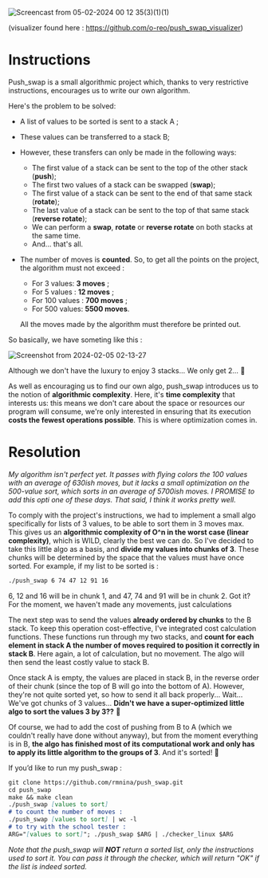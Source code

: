 ![Screencast from 05-02-2024 00 12 35(3)(1)(1)](https://github.com/rmnina/push_swap/assets/118455014/7b5e0fbb-c8a6-442d-94b0-e2a976c0d707)

(visualizer found here : https://github.com/o-reo/push_swap_visualizer)

# Instructions

Push_swap is a small algorithmic project which, thanks to very restrictive instructions, encourages us to write our own algorithm.

Here's the problem to be solved:

- A list of values to be sorted is sent to a stack A ;
- These values can be transferred to a stack B;
- However, these transfers can only be made in the following ways:
    - The first value of a stack can be sent to the top of the other stack (**push**);
    - The first two values of a stack can be swapped (**swap**);
    - The first value of a stack can be sent to the end of that same stack (**rotate**);
    - The last value of a stack can be sent to the top of that same stack (**reverse rotate**);
    - We can perform a **swap**, **rotate** or **reverse rotate** on both stacks at the same time.
    - And... that's all.
- The number of moves is **counted**. So, to get all the points on the project, the algorithm must not exceed :
    - For 3 values: **3 moves** ;
    - For 5 values : **12 moves** ;
    - For 100 values : **700 moves** ;
    - For 500 values: **5500 moves**.
    
    All the moves made by the algorithm must therefore be printed out.
    

So basically, we have someting like this :

![Screenshot from 2024-02-05 02-13-27](https://github.com/rmnina/push_swap/assets/118455014/1edaa0e8-d1d4-43c1-8440-427505db2dec)

Although we don't have the luxury to enjoy 3 stacks... We only get 2… 🥲

As well as encouraging us to find our own algo, push_swap introduces us to the notion of **algorithmic complexity**. Here, it's **time complexity** that interests us: this means we don't care about the space or resources our program will consume, we're only interested in ensuring that its execution **costs the fewest operations possible**. This is where optimization comes in.

# Resolution

*My algorithm isn't perfect yet. It passes with flying colors the 100 values with an average of 630ish moves, but it lacks a small optimization on the 500-value sort, which sorts in an average of 5700ish moves. I PROMISE to add this opti one of these days. That said, I think it works pretty well.*

To comply with the project's instructions, we had to implement a small algo specifically for lists of 3 values, to be able to sort them in 3 moves max. This gives us an **algorithmic complexity of O^n in the worst case (linear complexity)**, which is WILD, clearly the best we can do. So I've decided to take this little algo as a basis, and **divide my values into chunks of 3**. These chunks will be determined by the space that the values must have once sorted. For example, if my list to be sorted is :

```markdown
./push_swap 6 74 47 12 91 16
```

6, 12 and 16 will be in chunk 1, and 47, 74 and 91 will be in chunk 2. Got it? For the moment, we haven't made any movements, just calculations

The next step was to send the values **already ordered by chunks** to the B stack. To keep this operation cost-effective, I've integrated cost calculation functions. These functions run through my two stacks, and **count for each element in stack A the number of moves required to position it correctly in stack B**. Here again, a lot of calculation, but no movement. The algo will then send the least costly value to stack B.

Once stack A is empty, the values are placed in stack B, in the reverse order of their chunk (since the top of B will go into the bottom of A). However, they're not quite sorted yet, so how to send it all back properly... Wait... We've got chunks of 3 values... **Didn't we have a super-optimized little algo to sort the values 3 by 3??** 🙂

Of course, we had to add the cost of pushing from B to A (which we couldn't really have done without anyway), but from the moment everything is in B, **the algo has finished most of its computational work and only has to apply its little algorithm to the groups of 3**. And it's sorted! 🙂

If you’d like to run my push_swap :

```markdown
git clone https://github.com/rmnina/push_swap.git
cd push_swap
make && make clean
./push_swap [values to sort]
# to count the number of moves :
./push_swap [values to sort] | wc -l
# to try with the school tester :
ARG="[values to sort]"; ./push_swap $ARG | ./checker_linux $ARG
```
*Note that the push_swap will **NOT** return a sorted list, only the instructions used to sort it. You can pass it through the checker, which will return "OK" if the list is indeed sorted.*
